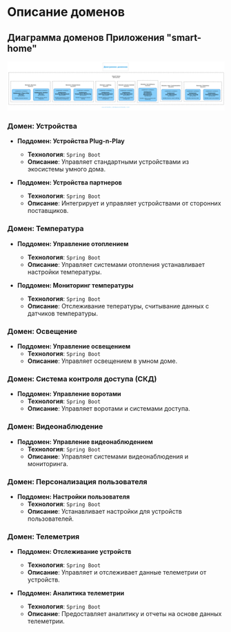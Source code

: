 # Описание доменов

## Диаграмма доменов Приложения "smart-home"

![Домены](puml/png/domains.png)

### Домен: Устройства
- **Поддомен: Устройства Plug-n-Play**
    - **Технология**: `Spring Boot`
    - **Описание**: Управляет стандартными устройствами из экосистемы умного дома.

- **Поддомен: Устройства партнеров**
    - **Технология**: `Spring Boot`
    - **Описание**: Интегрирует и управляет устройствами от сторонних поставщиков.

### Домен: Температура
- **Поддомен: Управление отоплением**
    - **Технология**: `Spring Boot`
    - **Описание**: Управляет системами отопления устанавливает настройки температуры.

- **Поддомен: Мониторинг температуры**
    - **Технология**: `Spring Boot`
    - **Описание**: Отслеживание тепературы, считывание данных с датчиков температуры.

### Домен: Освещение
- **Поддомен: Управление освещением**
    - **Технология**: `Spring Boot`
    - **Описание**: Управляет освещением в умном доме.

### Домен: Система контроля доступа (СКД)
- **Поддомен: Управление воротами**
    - **Технология**: `Spring Boot`
    - **Описание**: Управляет воротами и системами доступа.

### Домен: Видеонаблюдение
- **Поддомен: Управление видеонаблюдением**
    - **Технология**: `Spring Boot`
    - **Описание**: Управляет системами видеонаблюдения и мониторинга.

### Домен: Персонализация пользователя
- **Поддомен: Настройки пользователя**
    - **Технология**: `Spring Boot`
    - **Описание**: Устанавливает настройки для устройств пользователей.

### Домен: Телеметрия
- **Поддомен: Отслеживание устройств**
    - **Технология**: `Spring Boot`
    - **Описание**: Управляет и отслеживает данные телеметрии от устройств.

- **Поддомен: Аналитика телеметрии**
    - **Технология**: `Spring Boot`
    - **Описание**: Предоставляет аналитику и отчеты на основе данных телеметрии.

